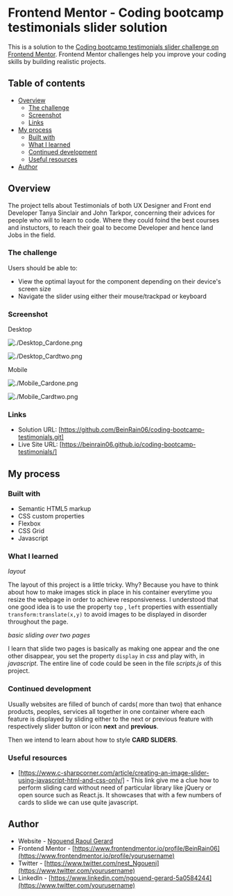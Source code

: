# Frontend Mentor - Coding bootcamp testimonials slider solution

This is a solution to the [Coding bootcamp testimonials slider challenge on Frontend Mentor](https://www.frontendmentor.io/challenges/coding-bootcamp-testimonials-slider-4FNyLA8JL). Frontend Mentor challenges help you improve your coding skills by building realistic projects. 

## Table of contents

- [Overview](#overview)
  - [The challenge](#the-challenge)
  - [Screenshot](#screenshot)
  - [Links](#links)
- [My process](#my-process)
  - [Built with](#built-with)
  - [What I learned](#what-i-learned)
  - [Continued development](#continued-development)
  - [Useful resources](#useful-resources)
- [Author](#author)


## Overview

The project tells about Testimonials of both UX Designer and Front end Developer Tanya Sinclair and John Tarkpor, concerning their advices for people who will to learn to code. Where they could foind the best courses and instuctors, to reach their goal to become Developer and hence land Jobs in the field.


### The challenge

Users should be able to:

- View the optimal layout for the component depending on their device's screen size
- Navigate the slider using either their mouse/trackpad or keyboard



### Screenshot

Desktop

![./Desktop_Cardone.png](./screenshot.jpg)

![./Desktop_Cardtwo.png](./screenshot.jpg)


Mobile

![./Mobile_Cardone.png](./screenshot.jpg)

![./Mobile_Cardtwo.png](./screenshot.jpg)



### Links

- Solution URL: [https://github.com/BeinRain06/coding-bootcamp-testimonials.git]
- Live Site URL: [https://beinrain06.github.io/coding-bootcamp-testimonials/]



## My process

### Built with

- Semantic HTML5 markup
- CSS custom properties
- Flexbox
- CSS Grid
- Javascript



### What I learned

*layout*

The layout of this project is a little tricky. Why? Because you have to think about how to make images stick in place in his container everytime you resize the webpage in order to achieve responsiveness. I understood that one good idea is to use the property `top` , `left` properties with essentially `transform:translate(x,y)` to avoid images to be displayed in disorder throughout the page.


*basic sliding over two pages*

I learn that slide two pages is basically as making one appear and the one other disappear, you set the property `display` in *css* and play with, in *javascript*.
The entire line of code could be seen in the file *scripts.js* of this project.


### Continued development

Usually websites are filled of bunch of cards( more than two) that enhance products, peoples, services all together in one container where each feature is displayed by sliding either to the next or previous feature with  respectively slider button or icon **next** and **previous**.

Then we intend to learn about how to style **CARD SLIDERS**.


### Useful resources

- [https://www.c-sharpcorner.com/article/creating-an-image-slider-using-javascript-html-and-css-only/] - This link give me a clue how to perform sliding card without need of particular library like jQuery or open source such as React.js. It showcases that with a few numbers of cards to slide we can use quite javascript.


## Author

- Website - [Ngouend Raoul Gerard](https://www.your-site.com)
- Frontend Mentor - [https://www.frontendmentor.io/profile/BeinRain06](https://www.frontendmentor.io/profile/yourusername)
- Twitter - [https://www.twitter.com/nest_Ngoueni](https://www.twitter.com/yourusername)
- LinkedIn - [https://www.linkedin.com/ngouend-gerard-5a0584244](https://www.twitter.com/yourusername)




